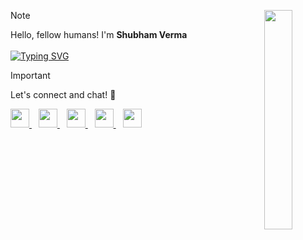 <!--- ------------------------------------------------------------------------------------------------------------------------------------------------------ -->
<!--- -- <!-- HEY YOU! SINCE YOU'RE HERE, WHY NOT STAR THIS REPO :) OK BYE ----------------------------------------------------------------------------------->
<!--- ------------------------------------------------------------------------------------------------------------------------------------------------------ -->



<p align="center">
  <img src="https://media.giphy.com/media/CuuSHzuc0O166MRfjt/giphy.gif" width="30%"  height="30%" align="right">
  
  > [!note]  
  >  Hello, fellow humans! I'm <b>Shubham Verma</b> <br> <br>
> [![Typing SVG](https://readme-typing-svg.demolab.com?font=Courier+Prime&color=813AD2&center=true&width=435&height=50&lines=I+am+a+software+engineer;+I+am+a+learning+enthusiast;+I+am+a+frontend+developer;+I+am+a+backend+developer)](https://git.io/typing-svg)
  
</p>

<p align="center"> 
  
  > [!important]  
  > Let's connect and chat! :incoming_envelope: 
  
</p>

<p >
<a href="https://www.linkedin.com/in/a-shubham-verma/">
    <img width="30px" src="https://www.vectorlogo.zone/logos/linkedin/linkedin-icon.svg" />
</a>&ensp;
<a href="https://www.instagram.com/shubham.yml/">
    <img width="30px" src="https://www.vectorlogo.zone/logos/instagram/instagram-icon.svg" />
</a>&ensp;
     <a href="https://twitter.com/shubhamvtwt">
    <img width="30px" src="https://www.vectorlogo.zone/logos/twitter/twitter-official.svg" />
</a>&ensp;
<a href="https://shubhamxtech.hashnode.dev/">
    <img width="30px" src="https://cdn.hashnode.com/res/hashnode/image/upload/v1611902473383/CDyAuTy75.png?auto=compress" />
</a>&ensp;
<a href="https://github.com/Stroller15">
    <img width="30px" src="https://www.vectorlogo.zone/logos/github/github-icon.svg" />
</a>
</p>




<!--- ------------------------------------------------------------------------------------------------------------------------------------------------------ -->
<!--- -- This is for future ----------------------------------------------------------------------------------------------------------------------------- -->
<!--- ------------------------------------------------------------------------------------------------------------------------------------------------------ -->



<!--   <a href="https://www.linkedin.com/in/a-shubham-verma/" target="_blank">
    <img src="https://img.shields.io/badge/linkedin-%230077B5.svg?style=for-the-badge&logo=linkedin&logoColor=white" alt="LinkedIn">
  </a>
  &nbsp;
  <a href="https://twitter.com/shubhamvtwt" target="_blank">
    <img src="https://img.shields.io/badge/Twitter-%231DA1F2.svg?style=for-the-badge&logo=Twitter&logoColor=white" alt="Twitter">
  </a>
  &nbsp;
  <a href="https://discordapp.com/users/771698347794497539" target="_blank">
    <img src="https://img.shields.io/badge/Discord-%235865F2.svg?style=for-the-badge&logo=discord&logoColor=white" alt="Discord">
  </a>
  &nbsp;
  <a href="mailto:shubhamverma6351@gmail.com" target="_blank">
    <img src="https://img.shields.io/badge/Gmail-D14836?style=for-the-badge&logo=gmail&logoColor=white" alt="Gmail">
  </a>
  &nbsp;
  <a href="https://shubhamxtech.hashnode.dev/" target="_blank">
    <img src="https://img.shields.io/badge/Hashnode-2962FF?style=for-the-badge&logo=hashnode&logoColor=white" alt="Hashnode">
  </a> -->

<!-- <a href="https://www.youtube.com/c/ApoorvGoyalMain">
    <img width="30px" src="https://i.pinimg.com/originals/46/02/cb/4602cbc18967da9c1eba7452905cd99b.png" />
</a>&ensp; -->





<!-- Greetings, fellow humans and future AI overlords! As I stand on the precipice of graduating from the hallowed halls of computer science, I can't help but feel like a caffeinated code ninja ready to unleash a legion of bug-free software upon the world. They say laughter is the best medicine, but I'm here to prove that a well-written code comment can also do wonders for the soul.


Feel open to strike up conversations about anything tech-related or explore potential collaborations on projects. My virtual door is always open for engaging discussions!

#### Goal - *Be in the top 1% in whatever I am doing.*

 <p align="center">
  <a href="https://peerlist.io/heyshubham">
    <img src="https://img.shields.io/badge/Peerlist-00AA45.svg?style=for-the-badge&logo=Peerlist&logoColor=white" alt="Peerlist">
  </a>
</p>

<hr>
<!--![Gif-image](https://user-images.githubusercontent.com/58959408/232639433-cb0aea21-66f0-4508-a771-85e2089c5a87.gif)->




<!-- <img src="https://www.animatedimages.org/data/media/562/animated-line-image-0184.gif" width="1920" /> -->
<!--- ------------------------------------------------------------------------------------------------------------------------------------------------------ -->
<!--- -- Socials ----------------------------------------------------------------------------------------------------------------------------- -->
<!--- ------------------------------------------------------------------------------------------------------------------------------------------------------ -->


<!-- <img src="https://www.animatedimages.org/data/media/562/animated-line-image-0184.gif" width="1920" /> -->

<!--- ------------------------------------------------------------------------------------------------------------------------------------------------------ -->
<!--- -- Technical bages ----------------------------------------------------------------------------------------------------------------------------- -->
<!--- ------------------------------------------------------------------------------------------------------------------------------------------------------ -->

 <!-- ### ⚡ Technical Skills & Tools:

<p>
  <a href="https://twitter.com/Verma_shubham9">
    <img src="https://skillicons.dev/icons?i=cpp,java,c,javascript,html,css,typescript,react,bootstrap,redux,materialui,nodejs,sass,nextjs,express,mongodb,tailwind,github,git,postman,vscode,netlify,vercel,vite,replit" />
  </a>
<!--    <a href="https://twitter.com/Verma_shubham9">
    <img src="https://skillicons.dev/icons?i=react,bootstrap,redux,materialui,nodejs,sass,nextjs,express,mongodb,tailwind&theme=light" />
  </a>
 <a href="https://twitter.com/Verma_shubham9">
    <img src="https://skillicons.dev/icons?i=github,git,postman,vscode,netlify,vercel,vite,replit" />
  </a> -->
<!-- </p>

<hr>

 ### 🌐 Connect with me:

 <p align="center">
  <a href="https://www.linkedin.com/in/a-shubham-verma/">
    <img src="https://skillicons.dev/icons?i=linkedin" />
  </a>
  &nbsp;
  <a href="https://twitter.com/shubhamvtwt">
    <img src="https://skillicons.dev/icons?i=twitter" />
  </a>
  &nbsp;
  <a href="https://github.com/Stroller15">
    <img src="https://skillicons.dev/icons?i=github" />
  </a>
  &nbsp;
   <a href="https://www.instagram.com/shubham.yml/">
    <img src="https://skillicons.dev/icons?i=instagram" />
   </a>
   &nbsp;
   <a href="https://discordapp.com/users/771698347794497539">
    <img src="https://skillicons.dev/icons?i=discord" />
  </a>
</p>


<details>
<summary>:zap: My GitHub Stats</summary>
  &emsp;

 
<!-- My Work Station  -->

<!-- ## 💻 Workspace:

![macos](https://img.shields.io/badge/macOS-000000.svg?style=for-the-badge&logo=macOS&logoColor=white)
![Windows](https://img.shields.io/badge/Windows-0078D6?style=for-the-badge&logo=windows&logoColor=white)
![Ubuntu](https://img.shields.io/badge/Ubuntu-E95420.svg?style=for-the-badge&logo=Ubuntu&logoColor=white)

<hr> -->
<!-- <img src="https://www.animatedimages.org/data/media/562/animated-line-image-0184.gif" width="1920" /> -->


<!--- ------------------------------------------------------------------------------------------------------------------------------------------------------ -->
<!--- -- Hactoberfest badges  ----------------------------------------------------------------------------------------------------------------------------- -->
<!--- ------------------------------------------------------------------------------------------------------------------------------------------------------ -->
<!-- 🏆 Hacktoberfest'22 badges
[![An image of @stroller_15's Holopin badges, which is a link to view their full Holopin profile](https://holopin.me/stroller_15)](https://holopin.io/@stroller_15) 



<!-- <img src="https://www.animatedimages.org/data/media/562/animated-line-image-0184.gif" width="1920" /> -->
<!--- ------------------------------------------------------------------------------------------------------------------------------------------------------ -->
<!--- -- Statics of repo ----------------------------------------------------------------------------------------------------------------------------- -->
<!--- ------------------------------------------------------------------------------------------------------------------------------------------------------ -->

 <!-- 📈 Stats:

<p align="center">
  <img width="48%" src="https://github-readme-stats.vercel.app/api?username=Stroller15&show_icons=true&hide_border=true&theme=radical" />
  <img width="48%" src="https://github-readme-streak-stats.herokuapp.com/?user=Stroller15&hide_border=true&theme=radical" />
</p>


<!--- ------------------------------------------------------------------------------------------------------------------------------------------------------ -->
<!--- -- Most language used ----------------------------------------------------------------------------------------------------------------------------- -->
<!--- ------------------------------------------------------------------------------------------------------------------------------------------------------ -->

<!-- 🔝 Most used languages:
<p align="center">
  <img alt="languages" src="https://github-readme-stats.vercel.app/api/top-langs/?username=Stroller15&layout=compact&hide_border=true&theme=radical" />
</p>

<hr>

[![Shubham's github activity graph](https://github-readme-activity-graph.vercel.app/graph?username=Stroller15&theme=rogue)](https://github.com/Stroller15/github-readme-activity-graph) 


![Visitor Count](https://profile-counter.glitch.me/{Stroller15}/count.svg)

 </details>
